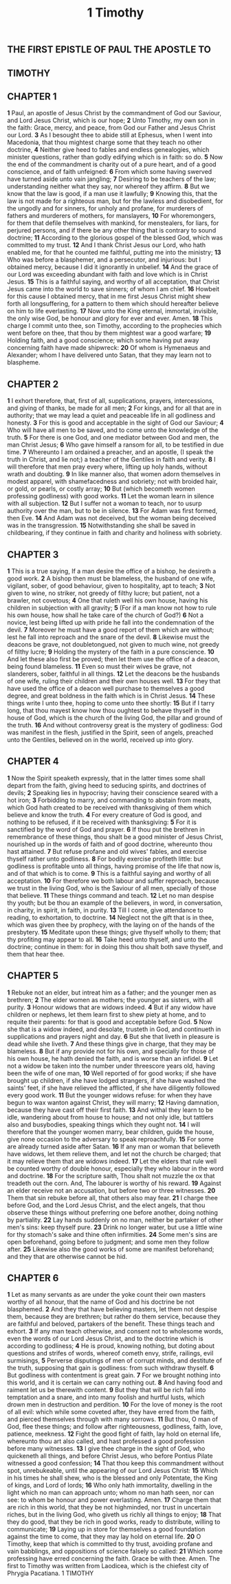 ﻿---
title: 1 Timothy
weight: 15
---

## THE FIRST EPISTLE OF PAUL THE APOSTLE TO
## TIMOTHY


## CHAPTER 1
**1** Paul, an apostle of Jesus Christ by the commandment of God our Saviour, and Lord Jesus Christ, which is our hope;
**2** Unto Timothy, my own son in the faith: Grace, mercy, and peace, from God our Father and Jesus Christ our Lord.
**3** As I besought thee to abide still at Ephesus, when I went into Macedonia, that thou mightest charge some that they teach no other doctrine,
**4** Neither give heed to fables and endless genealogies, which minister questions, rather than godly edifying which is in faith: so do.
**5** Now the end of the commandment is charity out of a pure heart, and of a good conscience, and of faith unfeigned:
**6** From which some having swerved have turned aside unto vain jangling;
**7** Desiring to be teachers of the law; understanding neither what they say, nor whereof they affirm.
**8** But we know that the law is good, if a man use it lawfully;
**9** Knowing this, that the law is not made for a righteous man, but for the lawless and disobedient, for the ungodly and for sinners, for unholy and profane, for murderers of fathers and murderers of mothers, for manslayers,
**10** For whoremongers, for them that defile themselves with mankind, for menstealers, for liars, for perjured persons, and if there be any other thing that is contrary to sound doctrine;
**11** According to the glorious gospel of the blessed God, which was committed to my trust.
**12** And I thank Christ Jesus our Lord, who hath enabled me, for that he counted me faithful, putting me into the ministry;
**13** Who was before a blasphemer, and a persecutor, and injurious: but I obtained mercy, because I did it ignorantly in unbelief.
**14** And the grace of our Lord was exceeding abundant with faith and love which is in Christ Jesus.
**15** This is a faithful saying, and worthy of all acceptation, that Christ Jesus came into the world to save sinners; of whom I am chief.
**16** Howbeit for this cause I obtained mercy, that in me first Jesus Christ might shew forth all longsuffering, for a pattern to them which should hereafter believe on him to life everlasting.
**17** Now unto the King eternal, immortal, invisible, the only wise God, be honour and glory for ever and ever. Amen.
**18** This charge I commit unto thee, son Timothy, according to the prophecies which went before on thee, that thou by them mightest war a good warfare;
**19** Holding faith, and a good conscience; which some having put away concerning faith have made shipwreck:
**20** Of whom is Hymenaeus and Alexander; whom I have delivered unto Satan, that they may learn not to blaspheme.

## CHAPTER 2
**1** I exhort therefore, that, first of all, supplications, prayers, intercessions, and giving of thanks, be made for all men;
**2** For kings, and for all that are in authority; that we may lead a quiet and peaceable life in all godliness and honesty.
**3** For this is good and acceptable in the sight of God our Saviour;
**4** Who will have all men to be saved, and to come unto the knowledge of the truth.
**5** For there is one God, and one mediator between God and men, the man Christ Jesus;
**6** Who gave himself a ransom for all, to be testified in due time.
**7** Whereunto I am ordained a preacher, and an apostle, (I speak the truth in Christ, and lie not;) a teacher of the Gentiles in faith and verity.
**8** I will therefore that men pray every where, lifting up holy hands, without wrath and doubting.
**9** In like manner also, that women adorn themselves in modest apparel, with shamefacedness and sobriety; not with broided hair, or gold, or pearls, or costly array;
**10** But (which becometh women professing godliness) with good works.
**11** Let the woman learn in silence with all subjection.
**12** But I suffer not a woman to teach, nor to usurp authority over the man, but to be in silence.
**13** For Adam was first formed, then Eve.
**14** And Adam was not deceived, but the woman being deceived was in the transgression.
**15** Notwithstanding she shall be saved in childbearing, if they continue in faith and charity and holiness with sobriety.

## CHAPTER 3
**1** This is a true saying, If a man desire the office of a bishop, he desireth a good work.
**2** A bishop then must be blameless, the husband of one wife, vigilant, sober, of good behaviour, given to hospitality, apt to teach;
**3** Not given to wine, no striker, not greedy of filthy lucre; but patient, not a brawler, not covetous;
**4** One that ruleth well his own house, having his children in subjection with all gravity;
**5** (For if a man know not how to rule his own house, how shall he take care of the church of God?)
**6** Not a novice, lest being lifted up with pride he fall into the condemnation of the devil.
**7** Moreover he must have a good report of them which are without; lest he fall into reproach and the snare of the devil.
**8** Likewise must the deacons be grave, not doubletongued, not given to much wine, not greedy of filthy lucre;
**9** Holding the mystery of the faith in a pure conscience.
**10** And let these also first be proved; then let them use the office of a deacon, being found blameless.
**11** Even so must their wives be grave, not slanderers, sober, faithful in all things.
**12** Let the deacons be the husbands of one wife, ruling their children and their own houses well.
**13** For they that have used the office of a deacon well purchase to themselves a good degree, and great boldness in the faith which is in Christ Jesus.
**14** These things write I unto thee, hoping to come unto thee shortly:
**15** But if I tarry long, that thou mayest know how thou oughtest to behave thyself in the house of God, which is the church of the living God, the pillar and ground of the truth.
**16** And without controversy great is the mystery of godliness: God was manifest in the flesh, justified in the Spirit, seen of angels, preached unto the Gentiles, believed on in the world, received up into glory.

## CHAPTER 4
**1** Now the Spirit speaketh expressly, that in the latter times some shall depart from the faith, giving heed to seducing spirits, and doctrines of devils;
**2** Speaking lies in hypocrisy; having their conscience seared with a hot iron;
**3** Forbidding to marry, and commanding to abstain from meats, which God hath created to be received with thanksgiving of them which believe and know the truth.
**4** For every creature of God is good, and nothing to be refused, if it be received with thanksgiving:
**5** For it is sanctified by the word of God and prayer.
**6** If thou put the brethren in remembrance of these things, thou shalt be a good minister of Jesus Christ, nourished up in the words of faith and of good doctrine, whereunto thou hast attained.
**7** But refuse profane and old wives' fables, and exercise thyself rather unto godliness.
**8** For bodily exercise profiteth little: but godliness is profitable unto all things, having promise of the life that now is, and of that which is to come.
**9** This is a faithful saying and worthy of all acceptation.
**10** For therefore we both labour and suffer reproach, because we trust in the living God, who is the Saviour of all men, specially of those that believe.
**11** These things command and teach.
**12** Let no man despise thy youth; but be thou an example of the believers, in word, in conversation, in charity, in spirit, in faith, in purity.
**13** Till I come, give attendance to reading, to exhortation, to doctrine.
**14** Neglect not the gift that is in thee, which was given thee by prophecy, with the laying on of the hands of the presbytery.
**15** Meditate upon these things; give thyself wholly to them; that thy profiting may appear to all.
**16** Take heed unto thyself, and unto the doctrine; continue in them: for in doing this thou shalt both save thyself, and them that hear thee.

## CHAPTER 5
**1** Rebuke not an elder, but intreat him as a father; and the younger men as brethren;
**2** The elder women as mothers; the younger as sisters, with all purity.
**3** Honour widows that are widows indeed.
**4** But if any widow have children or nephews, let them learn first to shew piety at home, and to requite their parents: for that is good and acceptable before God.
**5** Now she that is a widow indeed, and desolate, trusteth in God, and continueth in supplications and prayers night and day.
**6** But she that liveth in pleasure is dead while she liveth.
**7** And these things give in charge, that they may be blameless.
**8** But if any provide not for his own, and specially for those of his own house, he hath denied the faith, and is worse than an infidel.
**9** Let not a widow be taken into the number under threescore years old, having been the wife of one man,
**10** Well reported of for good works; if she have brought up children, if she have lodged strangers, if she have washed the saints' feet, if she have relieved the afflicted, if she have diligently followed every good work.
**11** But the younger widows refuse: for when they have begun to wax wanton against Christ, they will marry;
**12** Having damnation, because they have cast off their first faith.
**13** And withal they learn to be idle, wandering about from house to house; and not only idle, but tattlers also and busybodies, speaking things which they ought not.
**14** I will therefore that the younger women marry, bear children, guide the house, give none occasion to the adversary to speak reproachfully.
**15** For some are already turned aside after Satan.
**16** If any man or woman that believeth have widows, let them relieve them, and let not the church be charged; that it may relieve them that are widows indeed.
**17** Let the elders that rule well be counted worthy of double honour, especially they who labour in the word and doctrine.
**18** For the scripture saith, Thou shalt not muzzle the ox that treadeth out the corn. And, The labourer is worthy of his reward.
**19** Against an elder receive not an accusation, but before two or three witnesses.
**20** Them that sin rebuke before all, that others also may fear.
**21** I charge thee before God, and the Lord Jesus Christ, and the elect angels, that thou observe these things without preferring one before another, doing nothing by partiality.
**22** Lay hands suddenly on no man, neither be partaker of other men's sins: keep thyself pure.
**23** Drink no longer water, but use a little wine for thy stomach's sake and thine often infirmities.
**24** Some men's sins are open beforehand, going before to judgment; and some men they follow after.
**25** Likewise also the good works of some are manifest beforehand; and they that are otherwise cannot be hid.

## CHAPTER 6
**1** Let as many servants as are under the yoke count their own masters worthy of all honour, that the name of God and his doctrine be not blasphemed.
**2** And they that have believing masters, let them not despise them, because they are brethren; but rather do them service, because they are faithful and beloved, partakers of the benefit. These things teach and exhort.
**3** If any man teach otherwise, and consent not to wholesome words, even the words of our Lord Jesus Christ, and to the doctrine which is according to godliness;
**4** He is proud, knowing nothing, but doting about questions and strifes of words, whereof cometh envy, strife, railings, evil surmisings,
**5** Perverse disputings of men of corrupt minds, and destitute of the truth, supposing that gain is godliness: from such withdraw thyself.
**6** But godliness with contentment is great gain.
**7** For we brought nothing into this world, and it is certain we can carry nothing out.
**8** And having food and raiment let us be therewith content.
**9** But they that will be rich fall into temptation and a snare, and into many foolish and hurtful lusts, which drown men in destruction and perdition.
**10** For the love of money is the root of all evil: which while some coveted after, they have erred from the faith, and pierced themselves through with many sorrows.
**11** But thou, O man of God, flee these things; and follow after righteousness, godliness, faith, love, patience, meekness.
**12** Fight the good fight of faith, lay hold on eternal life, whereunto thou art also called, and hast professed a good profession before many witnesses.
**13** I give thee charge in the sight of God, who quickeneth all things, and before Christ Jesus, who before Pontius Pilate witnessed a good confession;
**14** That thou keep this commandment without spot, unrebukeable, until the appearing of our Lord Jesus Christ:
**15** Which in his times he shall shew, who is the blessed and only Potentate, the King of kings, and Lord of lords;
**16** Who only hath immortality, dwelling in the light which no man can approach unto; whom no man hath seen, nor can see: to whom be honour and power everlasting. Amen.
**17** Charge them that are rich in this world, that they be not highminded, nor trust in uncertain riches, but in the living God, who giveth us richly all things to enjoy;
**18** That they do good, that they be rich in good works, ready to distribute, willing to communicate;
**19** Laying up in store for themselves a good foundation against the time to come, that they may lay hold on eternal life.
**20** O Timothy, keep that which is committed to thy trust, avoiding profane and vain babblings, and oppositions of science falsely so called:
**21** Which some professing have erred concerning the faith. Grace be with thee. Amen.
The first to Timothy was written from Laodicea, which is the chiefest city of Phrygia Pacatiana.
1 TIMOTHY



